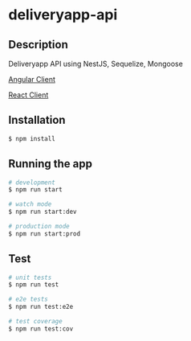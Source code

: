# deliveryapp-api

## Description

Deliveryapp API using NestJS, Sequelize, Mongoose

[Angular Client](https://github.com/denlysenko/deliveryapp-angular)

[React Client](https://github.com/denlysenko/deliveryapp-react)

## Installation

```bash
$ npm install
```

## Running the app

```bash
# development
$ npm run start

# watch mode
$ npm run start:dev

# production mode
$ npm run start:prod
```

## Test

```bash
# unit tests
$ npm run test

# e2e tests
$ npm run test:e2e

# test coverage
$ npm run test:cov
```
